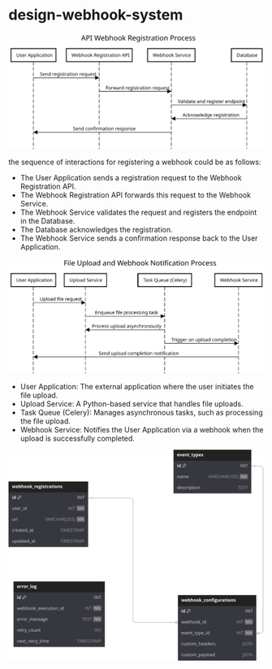 # design-webhook-system


![API Webhook Registration Process](document/webhook_register.svg)

the sequence of interactions for registering a webhook could be as follows:
- The User Application sends a registration request to the Webhook Registration API.
- The Webhook Registration API forwards this request to the Webhook Service.
- The Webhook Service validates the request and registers the endpoint in the Database.
- The Database acknowledges the registration.
- The Webhook Service sends a confirmation response back to the User Application.

![ File Upload and Webhook Notification Process](document/file_upload.svg)

- User Application: The external application where the user initiates the file upload.
- Upload Service: A Python-based service that handles file uploads.
- Task Queue (Celery): Manages asynchronous tasks, such as processing the file upload.
- Webhook Service: Notifies the User Application via a webhook when the upload is successfully completed.


![Database](document/database.svg)
